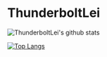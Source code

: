 # ThunderboltLei

![ThunderboltLei's github stats](https://github-readme-stats.vercel.app/api?username=ThunderboltLei&show_icons=true&theme=radical) 

[![Top Langs](https://github-readme-stats.vercel.app/api/top-langs/?username=ThunderboltLei&layout=compact)](https://github.com/ThunderboltLei/github-readme-stats)
